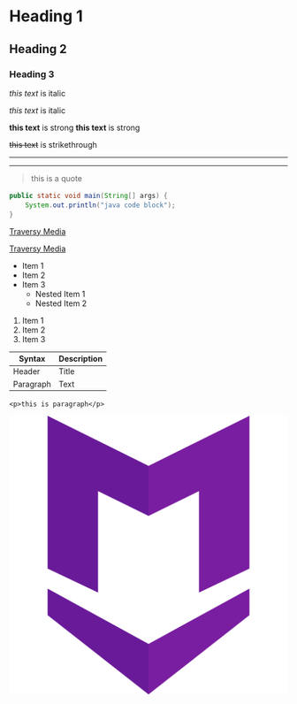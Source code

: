 <!-- Headings -->
# Heading 1
## Heading 2
### Heading 3

<!-- Italics -->
*this text* is italic

_this text_ is italic

<!-- Strong -->
**this text** is strong
__this text__ is strong

<!-- Strikethrough -->
~~this text~~ is strikethrough

<!-- Horizontal rule -->
---
___

<!-- Blockquote -->
> this is a quote

<!-- java code block -->

```java
public static void main(String[] args) {
    System.out.println("java code block");
}
```

<!-- Links -->
[Traversy Media](www.google.com)

[Traversy Media](www.google.com "Google") 

<!-- UL -->
* Item 1
* Item 2
* Item 3
    * Nested Item 1
    * Nested Item 2

<!-- OL -->
1. Item 1
1. Item 2
1. Item 3

<!-- Table -->
| Syntax      | Description |
| ----------- | ----------- |
| Header      | Title       |
| Paragraph   | Text        |

<!-- Inline code block -->
`<p>this is paragraph</p>`

<!-- Image -->
![markdown logo](markdown_here_logo_icon.png)




